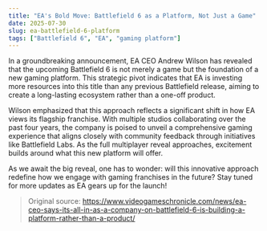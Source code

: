 ```yaml
---
title: "EA's Bold Move: Battlefield 6 as a Platform, Not Just a Game"
date: 2025-07-30
slug: ea-battlefield-6-platform
tags: ["Battlefield 6", "EA", "gaming platform"]
---
```


In a groundbreaking announcement, EA CEO Andrew Wilson has revealed that the upcoming Battlefield 6 is not merely a game but the foundation of a new gaming platform. This strategic pivot indicates that EA is investing more resources into this title than any previous Battlefield release, aiming to create a long-lasting ecosystem rather than a one-off product.

Wilson emphasized that this approach reflects a significant shift in how EA views its flagship franchise. With multiple studios collaborating over the past four years, the company is poised to unveil a comprehensive gaming experience that aligns closely with community feedback through initiatives like Battlefield Labs. As the full multiplayer reveal approaches, excitement builds around what this new platform will offer.

As we await the big reveal, one has to wonder: will this innovative approach redefine how we engage with gaming franchises in the future? Stay tuned for more updates as EA gears up for the launch!

> Original source: https://www.videogameschronicle.com/news/ea-ceo-says-its-all-in-as-a-company-on-battlefield-6-is-building-a-platform-rather-than-a-product/
